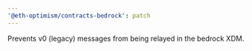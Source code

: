 ```yaml
---
'@eth-optimism/contracts-bedrock': patch
---
```


Prevents v0 (legacy) messages from being relayed in the bedrock XDM.
